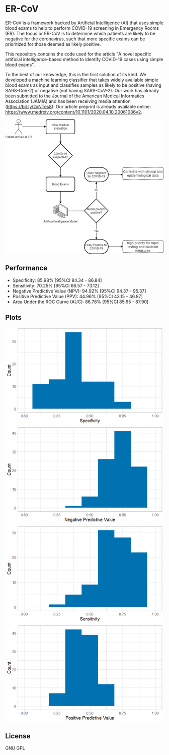 # ER-CoV

ER-CoV is a framework backed by Artificial Intelligence (AI) that uses simple blood exams to help to perform COVID-19 screening in Emergency Rooms (ER). The focus or ER-CoV is to determine which patients are likely to be negative for the coronavirus, such that more specific exams can be prioritized for those deemed as likely positive.

This repository contains the code used for the article "A novel specific artificial intelligence-based method to identify COVID-19 cases using simple blood exams".

To the best of our knowledge, this is the first solution of its kind. We developed a machine learning classifier that takes widely available simple blood exams as input and classifies samples as likely to be positive (having SARS-CoV-2) or negative (not having SARS-CoV-2). Our work has already been submitted to the Journal of the American Medical Informatics Association (JAMIA) and has been receiving media attention (https://bit.ly/2xNTes8). Our article preprint is already available online: https://www.medrxiv.org/content/10.1101/2020.04.10.20061036v2.

<p align="center"> 
<img src="images/Workflow_Fig1.jpg">
</p>


## Performance

  - Specificity: 85.98% [95%CI 84.34 - 86.84]
  - Sensitivity: 70.25% [95%CI 66.57 - 73.12]
  - Negative Predictive Value (NPV): 94.92% [95%CI 94.37 - 95.37]
  - Positive Predictive Value (PPV): 44.96% [95%CI 43.15 - 46.87]
  - Area Under the ROC Curve (AUC): 86.78% [95%CI 85.65 - 87.90]


## Plots

![Specificity](/images/Specificity.png)
![NPV](/images/NPV.png)
![Sensitivity](/images/Sensitivity.png)
![PPV](/images/PPV.png)


License
----

GNU GPL



